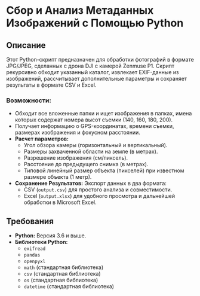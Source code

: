 # Сбор и Анализ Метаданных Изображений с Помощью Python

## Описание

Этот Python-скрипт предназначен для обработки фотографий в формате JPG/JPEG, сделанных с дрона DJI с камерой Zenmuse P1. Скрипт рекурсивно обходит указанный каталог, извлекает EXIF-данные из изображений, рассчитывает дополнительные параметры и сохраняет результаты в формате CSV и Excel.

### Возможности:

- Обходит все вложенные папки и ищет изображения в папках, имена которых содержат номера высот съемки (140, 160, 180, 200).
- Получает информацию о GPS-координатах, времени съемки, размерах изображения и фокусном расстоянии.
- **Расчет параметров:**
  - Угол обзора камеры (горизонтальный и вертикальный).
  - Размеры захваченной области на земле (в метрах).
  - Разрешение изображения (см/пиксель).
  - Расстояние до предыдущего снимка (в метрах).
  - Типовой линейный размер объекта (пикселей) при известном размере объекта (1 метр).
- **Сохранение Результатов:** Экспорт данных в два формата:
  - CSV (`output.csv`) для простого анализа и совместимости.
  - Excel (`output.xlsx`) для удобного просмотра и дальнейшей обработки в Microsoft Excel.

## Требования

- **Python:** Версия 3.6 и выше.
- **Библиотеки Python:**
  - `exifread`
  - `pandas`
  - `openpyxl`
  - `math` (стандартная библиотека)
  - `csv` (стандартная библиотека)
  - `os` (стандартная библиотека)
  - `datetime` (стандартная библиотека)
